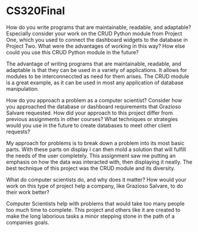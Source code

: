 # CS320Final


How do you write programs that are maintainable, readable, and adaptable? Especially consider your work on the CRUD Python module from Project One, which you used to connect the dashboard widgets to the database in Project Two. What were the advantages of working in this way? How else could you use this CRUD Python module in the future?

  The advantage of writing programs that are maintainable, readable, and adaptable is that they can be used in a variety of applications. It allows for modules to be interconneccted as need for them arises. The CRUD module is a great example, as it can be used in most any application of database manipulation.


How do you approach a problem as a computer scientist? Consider how you approached the database or dashboard requirements that Grazioso Salvare requested. How did your approach to this project differ from previous assignments in other courses? What techniques or strategies would you use in the future to create databases to meet other client requests?

  My approach for problems is to break down a problem into its most basic parts. With these parts on display I can then mold a solution that will fulfill the needs of the user completely. This assignment saw me putting an emphasis on how the data was interacted with, then displaying it neatly. The best technique of this project was the CRUD module and its diversity.

What do computer scientists do, and why does it matter? How would your work on this type of project help a company, like Grazioso Salvare, to do their work better?

  Computer Scientists help with problems that would take too many people too much time to complete. This project and others like it are created to make the long laborious tasks a minor stepping stone in the path of a companies goals.
